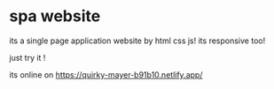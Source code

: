 # spa website
its a single page application website by html css js!
its responsive too! 

just try it ! 

its online on 
https://quirky-mayer-b91b10.netlify.app/

